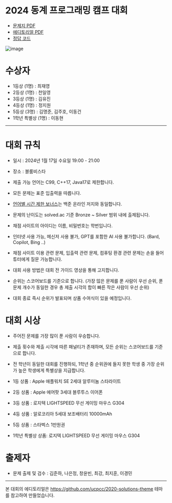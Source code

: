 # 2024 동계 프로그래밍 캠프 대회

- [문제지 PDF](docs/programming_camp_2024_problemset.pdf)
- [에디토리얼 PDF](docs/programming_camp_2024_editorial.pdf)
- [정답 코드](https://github.com/HSU-CSE/hsupc-2023-programming-camp/tree/main/solutions)

![image](/assets/image.png)

# 수상자

- 1등상 (1명) : 최재영
- 2등상 (1명) : 천일영
- 3등상 (1명) : 김유진
- 4등상 (1명) : 정지원
- 5등상 (3명) : 김명준, 김주호, 이동건
- 1학년 특별상 (1명) : 이동현

---

# 대회 규칙

- 일시 : 2024년 1월 17일 수요일 19:00 - 21:00
- 장소 : 블룸비스타

- 제출 가능 언어는 C99, C++17, Java17로 제한합니다.
- 모든 문제는 표준 입출력을 따릅니다.
- [언어별 시간 제한 보너스](https://help.acmicpc.net/language)는 백준 온라인 저지와 동일합니다.
- 문제의 난이도는 solved.ac 기준 Bronze ~ Silver 범위 내에 출제됩니다.
- 채점 사이트의 아이디는 이름, 비밀번호는 학번입니다.
- 인터넷 사용 가능, 메신저 사용 불가, GPT를 포함한 AI 사용 불가합니다. (Bard, Copilot, Bing ..)
- 채점 사이트 이용 관련 문제, 입출력 관련 문제, 컴퓨팅 환경 관련 문제는 손을 들어 튜터에게 질문 가능합니다.
- 대회 사용 방법은 대회 전 가이드 영상을 통해 고지합니다.
- 순위는 스코어보드를 기준으로 합니다. (가장 많은 문제를 푼 사람이 우선 순위, 푼 문제 개수가 동일한 경우 총 제출 시각의 합이 빠른 작은 사람이 우선 순위)
- 대회 종료 즉시 순위가 발표되며 상품 수여식이 있을 예정입니다.

# 대회 시상

- 주어진 문제를 가장 많이 푼 사람이 우승합니다.
- 제출 횟수와 제출 시각에 따른 패널티가 존재하며, 모든 순위는 스코어보드를 기준으로 합니다.
- 전 학년이 동일한 대회를 진행하되, 1학년 중 순위권에 들지 못한 학생 중 가장 순위가 높은 학생에게 특별상을 지급합니다.

- 1등 상품 : Apple 애플워치 SE 2세대 알루미늄 스타라이트
- 2등 상품 : Apple 에어팟 3세대 블루투스 이어폰
- 3등 상품 : 로지텍 LIGHTSPEED 무선 게이밍 마우스 G304
- 4등 상품 : 알로코리아 5세대 보조배터리 10000mAh
- 5등 상품 : 스타벅스 1만원권
- 1학년 특별상 상품: 로지텍 LIGHTSPEED 무선 게이밍 마우스 G304

# 출제자

- 문제 출제 및 검수 : 김준하, 나은정, 창윤빈, 최강, 최지훈, 이경민

---

본 대회의 에디토리얼은 https://github.com/ucpcc/2020-solutions-theme 테마를 참고하여 만들었습니다.
